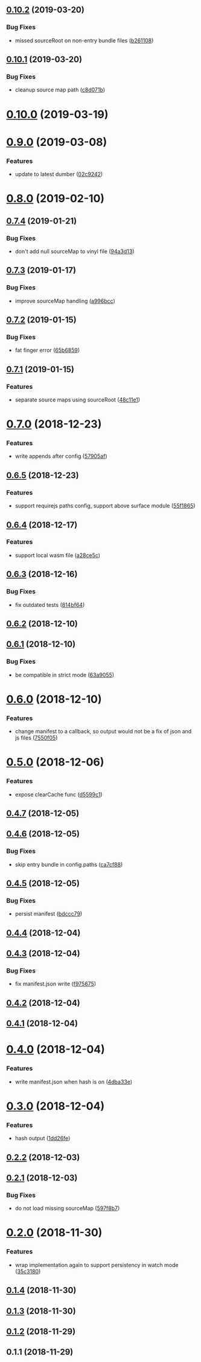 ## [0.10.2](https://github.com/dumberjs/gulp-dumber/compare/v0.10.1...v0.10.2) (2019-03-20)


### Bug Fixes

* missed sourceRoot on non-entry bundle files ([b261108](https://github.com/dumberjs/gulp-dumber/commit/b261108))



## [0.10.1](https://github.com/dumberjs/gulp-dumber/compare/v0.10.0...v0.10.1) (2019-03-20)


### Bug Fixes

* cleanup source map path ([c8d071b](https://github.com/dumberjs/gulp-dumber/commit/c8d071b))



# [0.10.0](https://github.com/dumberjs/gulp-dumber/compare/v0.9.0...v0.10.0) (2019-03-19)



# [0.9.0](https://github.com/dumberjs/gulp-dumber/compare/v0.8.0...v0.9.0) (2019-03-08)


### Features

* update to latest dumber ([02c9242](https://github.com/dumberjs/gulp-dumber/commit/02c9242))



# [0.8.0](https://github.com/dumberjs/gulp-dumber/compare/v0.7.4...v0.8.0) (2019-02-10)



## [0.7.4](https://github.com/dumberjs/gulp-dumber/compare/v0.7.3...v0.7.4) (2019-01-21)


### Bug Fixes

* don't add null sourceMap to vinyl file ([94a3d13](https://github.com/dumberjs/gulp-dumber/commit/94a3d13))



## [0.7.3](https://github.com/dumberjs/gulp-dumber/compare/v0.7.2...v0.7.3) (2019-01-17)


### Bug Fixes

* improve sourceMap handling ([a996bcc](https://github.com/dumberjs/gulp-dumber/commit/a996bcc))



## [0.7.2](https://github.com/dumberjs/gulp-dumber/compare/v0.7.1...v0.7.2) (2019-01-15)


### Bug Fixes

* fat finger error ([65b6859](https://github.com/dumberjs/gulp-dumber/commit/65b6859))



## [0.7.1](https://github.com/dumberjs/gulp-dumber/compare/v0.7.0...v0.7.1) (2019-01-15)


### Features

* separate source maps using sourceRoot ([48c11e1](https://github.com/dumberjs/gulp-dumber/commit/48c11e1))



# [0.7.0](https://github.com/dumberjs/gulp-dumber/compare/v0.6.5...v0.7.0) (2018-12-23)


### Features

* write appends after config ([57905af](https://github.com/dumberjs/gulp-dumber/commit/57905af))



## [0.6.5](https://github.com/dumberjs/gulp-dumber/compare/v0.6.4...v0.6.5) (2018-12-23)


### Features

* support requirejs paths config, support above surface module ([55f1865](https://github.com/dumberjs/gulp-dumber/commit/55f1865))



## [0.6.4](https://github.com/dumberjs/gulp-dumber/compare/v0.6.3...v0.6.4) (2018-12-17)


### Features

* support local wasm file ([a28ce5c](https://github.com/dumberjs/gulp-dumber/commit/a28ce5c))



## [0.6.3](https://github.com/dumberjs/gulp-dumber/compare/v0.6.2...v0.6.3) (2018-12-16)


### Bug Fixes

* fix outdated tests ([814bf64](https://github.com/dumberjs/gulp-dumber/commit/814bf64))



## [0.6.2](https://github.com/dumberjs/gulp-dumber/compare/v0.6.1...v0.6.2) (2018-12-10)



## [0.6.1](https://github.com/dumberjs/gulp-dumber/compare/v0.6.0...v0.6.1) (2018-12-10)


### Bug Fixes

* be compatible in strict mode ([63a9055](https://github.com/dumberjs/gulp-dumber/commit/63a9055))



# [0.6.0](https://github.com/dumberjs/gulp-dumber/compare/v0.5.0...v0.6.0) (2018-12-10)


### Features

* change manifest to a callback, so output would not be a fix of json and js files ([7550f05](https://github.com/dumberjs/gulp-dumber/commit/7550f05))



# [0.5.0](https://github.com/dumberjs/gulp-dumber/compare/v0.4.7...v0.5.0) (2018-12-06)


### Features

* expose clearCache func ([d5599c1](https://github.com/dumberjs/gulp-dumber/commit/d5599c1))



## [0.4.7](https://github.com/dumberjs/gulp-dumber/compare/v0.4.6...v0.4.7) (2018-12-05)



## [0.4.6](https://github.com/dumberjs/gulp-dumber/compare/v0.4.5...v0.4.6) (2018-12-05)


### Bug Fixes

* skip entry bundle in config.paths ([ca7cf88](https://github.com/dumberjs/gulp-dumber/commit/ca7cf88))



## [0.4.5](https://github.com/dumberjs/gulp-dumber/compare/v0.4.4...v0.4.5) (2018-12-05)


### Bug Fixes

* persist manifest ([bdccc79](https://github.com/dumberjs/gulp-dumber/commit/bdccc79))



## [0.4.4](https://github.com/dumberjs/gulp-dumber/compare/v0.4.3...v0.4.4) (2018-12-04)



## [0.4.3](https://github.com/dumberjs/gulp-dumber/compare/v0.4.2...v0.4.3) (2018-12-04)


### Bug Fixes

* fix manifest.json write ([f975675](https://github.com/dumberjs/gulp-dumber/commit/f975675))



## [0.4.2](https://github.com/dumberjs/gulp-dumber/compare/v0.4.1...v0.4.2) (2018-12-04)



## [0.4.1](https://github.com/dumberjs/gulp-dumber/compare/v0.4.0...v0.4.1) (2018-12-04)



# [0.4.0](https://github.com/dumberjs/gulp-dumber/compare/v0.3.0...v0.4.0) (2018-12-04)


### Features

* write manifest.json when hash is on ([4dba33e](https://github.com/dumberjs/gulp-dumber/commit/4dba33e))



# [0.3.0](https://github.com/dumberjs/gulp-dumber/compare/v0.2.2...v0.3.0) (2018-12-04)


### Features

* hash output ([1dd26fe](https://github.com/dumberjs/gulp-dumber/commit/1dd26fe))



## [0.2.2](https://github.com/huochunpeng/gulp-dumber/compare/v0.2.1...v0.2.2) (2018-12-03)



## [0.2.1](https://github.com/huochunpeng/gulp-dumber/compare/v0.2.0...v0.2.1) (2018-12-03)


### Bug Fixes

* do not load missing sourceMap ([597f8b7](https://github.com/huochunpeng/gulp-dumber/commit/597f8b7))



# [0.2.0](https://github.com/huochunpeng/gulp-dumber/compare/v0.1.4...v0.2.0) (2018-11-30)


### Features

* wrap implementation again to support persistency in watch mode ([35c3180](https://github.com/huochunpeng/gulp-dumber/commit/35c3180))



## [0.1.4](https://github.com/huochunpeng/gulp-dumber/compare/v0.1.3...v0.1.4) (2018-11-30)



## [0.1.3](https://github.com/huochunpeng/gulp-dumber/compare/v0.1.2...v0.1.3) (2018-11-30)



## [0.1.2](https://github.com/huochunpeng/gulp-dumber/compare/v0.1.1...v0.1.2) (2018-11-29)



## 0.1.1 (2018-11-29)




